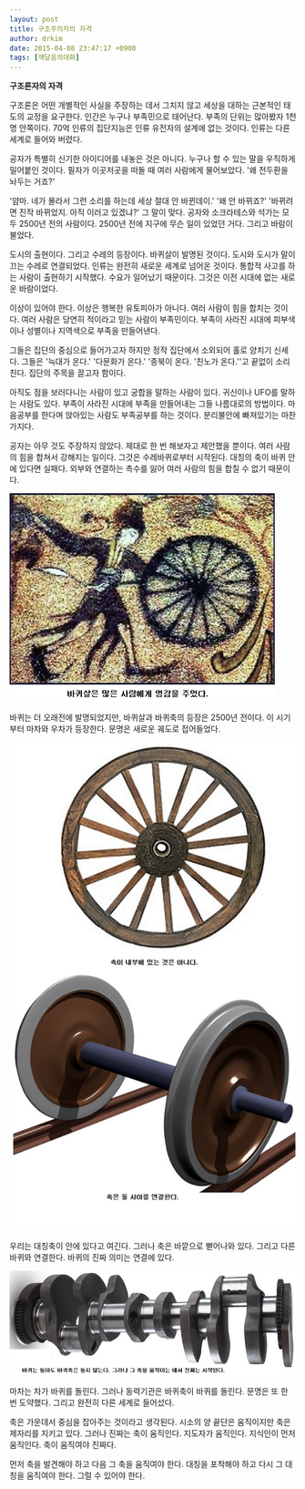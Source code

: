 ```yaml
---
layout: post
title: 구조주의자의 자격
author: drkim
date: 2015-04-08 23:47:17 +0900
tags: [깨달음의대화]
---
```

**구조론자의 자격**

  


구조론은 어떤 개별적인 사실을 주장하는 데서 그치지 않고 세상을 대하는 근본적인 태도의 교정을 요구한다. 인간은 누구나 부족민으로 태어난다. 부족의 단위는 많아봤자 1천 명 안쪽이다. 70억 인류의 집단지능은 인류 유전자의 설계에 없는 것이다. 인류는 다른 세계로 들어와 버렸다. 

  


공자가 특별히 신기한 아이디어를 내놓은 것은 아니다. 누구나 할 수 있는 말을 우직하게 밀어붙인 것이다. 필자가 이곳저곳을 떠돌 때 여러 사람에게 물어보았다. '왜 전두환을 놔두는 거죠?' 

  


'얌마. 네가 몰라서 그런 소리를 하는데 세상 절대 안 바뀐데이.' '왜 안 바뀌죠?' '바뀌려면 진작 바뀌었지. 아직 이러고 있겠냐?' 그 말이 맞다. 공자와 소크라테스와 석가는 모두 2500년 전의 사람이다. 2500년 전에 지구에 무슨 일이 있었던 거다. 그리고 바람이 불었다. 

  


도시의 출현이다. 그리고 수레의 등장이다. 바퀴살이 발명된 것이다. 도시와 도시가 말이 끄는 수레로 연결되었다. 인류는 완전히 새로운 세계로 넘어온 것이다. 통합적 사고를 하는 사람이 출현하기 시작했다. 수요가 일어났기 때문이다. 그것은 이전 시대에 없는 새로운 바람이었다. 

  


이상이 있어야 한다. 이상은 행복한 유토피아가 아니다. 여러 사람이 힘을 합치는 것이다. 여러 사람은 당연히 적이라고 믿는 사람이 부족민이다. 부족이 사라진 시대에 피부색이나 성별이나 지역색으로 부족을 만들어낸다. 

  


그들은 집단의 중심으로 들어가고자 하지만 정작 집단에서 소외되어 홀로 양치기 신세다. 그들은 '늑대가 온다.' '다문화가 온다.' '종북이 온다. '친노가 온다.''고 끝없이 소리친다. 집단의 주목을 끌고자 함이다. 

  


아직도 점을 보러다니는 사람이 있고 궁합을 말하는 사람이 있다. 귀신이나 UFO를 말하는 사람도 있다. 부족이 사라진 시대에 부족을 만들어내는 그들 나름대로의 방법이다. 마음공부를 한다며 앉아있는 사람도 부족공부를 하는 것이다. 분리불안에 빠져있기는 마찬가지다. 

  


공자는 아무 것도 주장하지 않았다. 제대로 한 번 해보자고 제안했을 뿐이다. 여러 사람의 힘을 합쳐서 강해지는 일이다. 그것은 수레바퀴로부터 시작된다. 대칭의 축이 바퀴 안에 있다면 실패다. 외부와 연결하는 촉수를 잃어 여러 사람의 힘을 합칠 수 없기 때문이다. 

  


![](/files/attach/images/198/596/579/26.jpg)

  


바퀴는 더 오래전에 발명되었지만, 바퀴살과 바퀴축의 등장은 2500년 전이다. 이 시기부터 마차와 우차가 등장한다. 문명은 새로운 궤도로 접어들었다.

  


![](/files/attach/images/198/596/579/27.jpg)

우리는 대칭축이 안에 있다고 여긴다. 그러나 축은 바깥으로 뻗어나와 있다. 그리고 다른 바퀴와 연결한다. 바퀴의 진짜 의미는 연결에 있다.

  


  



![](/files/attach/images/198/596/579/28.jpeg)   


  


마차는 차가 바퀴를 돌린다. 그러나 동력기관은 바퀴축이 바퀴를 돌린다. 문명은 또 한 번 도약했다. 그리고 완전히 다른 세계로 들어섰다.

  


축은 가운데서 중심을 잡아주는 것이라고 생각된다. 시소의 양 끝단은 움직이지만 축은 제자리를 지키고 있다. 그러나 진짜는 축이 움직인다. 지도자가 움직인다. 지식인이 먼저 움직인다. 축이 움직여야 진짜다.

  


먼저 축을 발견해야 하고 다음 그 축을 움직여야 한다. 대칭을 포착해야 하고 다시 그 대칭을 움직여야 한다. 그럴 수 있어야 한다.